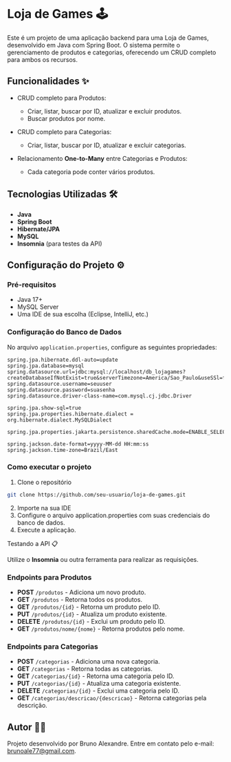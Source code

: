 # Loja de Games 🕹️

Este é um projeto de uma aplicação backend para uma Loja de Games, desenvolvido em Java com Spring Boot. O sistema permite o gerenciamento de produtos e categorias, oferecendo um CRUD completo para ambos os recursos.

## Funcionalidades ✨

- CRUD completo para Produtos:
  - Criar, listar, buscar por ID, atualizar e excluir produtos.
  - Buscar produtos por nome.
  
- CRUD completo para Categorias:
  - Criar, listar, buscar por ID, atualizar e excluir categorias.

- Relacionamento **One-to-Many** entre Categorias e Produtos:
  - Cada categoria pode conter vários produtos.

## Tecnologias Utilizadas 🛠️

- **Java**  
- **Spring Boot**  
- **Hibernate/JPA**  
- **MySQL**  
- **Insomnia** (para testes da API)  

## Configuração do Projeto ⚙️

### Pré-requisitos
- Java 17+  
- MySQL Server  
- Uma IDE de sua escolha (Eclipse, IntelliJ, etc.)  

### Configuração do Banco de Dados
No arquivo `application.properties`, configure as seguintes propriedades:  

```properties
spring.jpa.hibernate.ddl-auto=update
spring.jpa.database=mysql
spring.datasource.url=jdbc:mysql://localhost/db_lojagames?createDatabaseIfNotExist=true&serverTimezone=America/Sao_Paulo&useSSl=false
spring.datasource.username=seuuser
spring.datasource.password=suasenha
spring.datasource.driver-class-name=com.mysql.cj.jdbc.Driver

spring.jpa.show-sql=true
spring.jpa.properties.hibernate.dialect = org.hibernate.dialect.MySQLDialect

spring.jpa.properties.jakarta.persistence.sharedCache.mode=ENABLE_SELECTIVE

spring.jackson.date-format=yyyy-MM-dd HH:mm:ss
spring.jackson.time-zone=Brazil/East
```
### Como executar o projeto

1. Clone o repositório
```bash
git clone https://github.com/seu-usuario/loja-de-games.git
```

2. Importe na sua IDE
3. Configure o arquivo application.properties com suas credenciais do banco de dados.
4. Execute a aplicação.

Testando a API 📋

Utilize o **Insomnia** ou outra ferramenta para realizar as requisições.

### Endpoints para Produtos
- **POST** `/produtos` - Adiciona um novo produto.
- **GET** `/produtos` - Retorna todos os produtos.
- **GET** `/produtos/{id}` - Retorna um produto pelo ID.
- **PUT** `/produtos/{id}` - Atualiza um produto existente.
- **DELETE** `/produtos/{id}` - Exclui um produto pelo ID.
- **GET** `/produtos/nome/{nome}` - Retorna produtos pelo nome.

### Endpoints para Categorias
- **POST** `/categorias` - Adiciona uma nova categoria.
- **GET** `/categorias` - Retorna todas as categorias.
- **GET** `/categorias/{id}` - Retorna uma categoria pelo ID.
- **PUT** `/categorias/{id}` - Atualiza uma categoria existente.
- **DELETE** `/categorias/{id}` - Exclui uma categoria pelo ID.
- **GET** `/categorias/descricao/{descricao}` - Retorna categorias pela descrição.

## Autor 🧑‍💻
Projeto desenvolvido por Bruno Alexandre. Entre em contato pelo e-mail: brunoale77@gmail.com.

